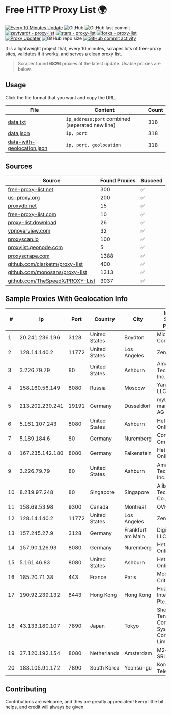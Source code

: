 
# Free HTTP Proxy List 🌍

[![Every 10 Minutes Update](https://github.com/mertguvencli/http-proxy-list/actions/workflows/main.yml/badge.svg?branch=main)](https://github.com/mertguvencli/http-proxy-list/actions/workflows/main.yml)
![GitHub](https://img.shields.io/github/license/mertguvencli/http-proxy-list)
![GitHub last commit](https://img.shields.io/github/last-commit/mertguvencli/http-proxy-list)
[![zevtyardt - proxy-list](https://img.shields.io/static/v1?label=zevtyardt&message=proxy-list&color=blue&logo=github)](https://github.com/zevtyardt/proxy-list "Go to GitHub repo")
[![stars - proxy-list](https://img.shields.io/github/stars/zevtyardt/proxy-list?style=social)](https://github.com/zevtyardt/proxy-list)
[![forks - proxy-list](https://img.shields.io/github/forks/zevtyardt/proxy-list?style=social)](https://github.com/zevtyardt/proxy-list)
[![Proxy Updater](https://github.com/zevtyardt/proxy-list/workflows/Proxy%20Updater/badge.svg)](https://github.com/zevtyardt/proxy-list/actions?query=workflow:"Proxy+Updater")
![GitHub repo size](https://img.shields.io/github/repo-size/zevtyardt/proxy-list)
[![GitHub commit activity](https://img.shields.io/github/commit-activity/m/zevtyardt/proxy-list?logo=commits)](https://github.com/zevtyardt/proxy-list/commits/main)

It is a lightweight project that, every 10 minutes, scrapes lots of free-proxy sites, validates if it works, and serves a clean proxy list.

> Scraper found **6826** proxies at the latest update. Usable proxies are below.

## Usage

Click the file format that you want and copy the URL.

|File|Content|Count|
|----|-------|-----|
|[data.txt](https://raw.githubusercontent.com/mertguvencli/http-proxy-list/main/proxy-list/data.txt)|`ip_address:port` combined (seperated new line)|318|
|[data.json](https://raw.githubusercontent.com/mertguvencli/http-proxy-list/main/proxy-list/data.json)|`ip, port`|318|
|[data-with-geolocation.json](https://raw.githubusercontent.com/mertguvencli/http-proxy-list/main/proxy-list/data-with-geolocation.json)|`ip, port, geolocation`|318|

## Sources

|Source|Found Proxies|Succeed|
|------|-------------|-------|
|[free-proxy-list.net](https://free-proxy-list.net)|300|✅|
|[us-proxy.org](https://www.us-proxy.org)|200|✅|
|[proxydb.net](http://proxydb.net)|15|✅|
|[free-proxy-list.com](https://free-proxy-list.com/?page=&port=&type%5B%5D=http&type%5B%5D=https&up_time=0&search=Search)|10|✅|
|[proxy-list.download](https://www.proxy-list.download/HTTP)|26|✅|
|[vpnoverview.com](https://vpnoverview.com/privacy/anonymous-browsing/free-proxy-servers)|32|✅|
|[proxyscan.io](https://www.proxyscan.io)|100|✅|
|[proxylist.geonode.com](https://proxylist.geonode.com/api/proxy-list?limit=300&page=1&sort_by=lastChecked&sort_type=desc&protocols=http,https)|5|✅|
|[proxyscrape.com](https://api.proxyscrape.com/v2/?request=displayproxies&protocol=http&timeout=10000&country=all&ssl=all&anonymity=all)|1388|✅|
|[github.com/clarketm/proxy-list](https://raw.githubusercontent.com/clarketm/proxy-list/master/proxy-list-raw.txt)|400|✅|
|[github.com/monosans/proxy-list](https://raw.githubusercontent.com/monosans/proxy-list/main/proxies/http.txt)|1313|✅|
|[github.com/TheSpeedX/PROXY-List](https://raw.githubusercontent.com/TheSpeedX/PROXY-List/master/http.txt)|3037|✅|


## Sample Proxies With Geolocation Info

|#|Ip|Port|Country|City|Internet Service Provider|
|-|--|----|-------|----|-------------------------|
|1|20.241.236.196|3128|United States|Boydton|Microsoft Corporation|
|2|128.14.140.2|11772|United States|Los Angeles|Zenlayer Inc|
|3|3.226.79.79|80|United States|Ashburn|Amazon Technologies Inc.|
|4|158.160.56.149|8080|Russia|Moscow|Yandex.Cloud LLC|
|5|213.202.230.241|19191|Germany|Düsseldorf|myLoc managed IT AG|
|6|5.161.107.243|8080|United States|Ashburn|Hetzner Online GmbH|
|7|5.189.184.6|80|Germany|Nuremberg|Contabo GmbH|
|8|167.235.142.180|8080|Germany|Falkenstein|Hetzner Online GmbH|
|9|3.226.79.79|80|United States|Ashburn|Amazon Technologies Inc.|
|10|8.219.97.248|80|Singapore|Singapore|Alibaba (US) Technology Co., Ltd.|
|11|158.69.53.98|9300|Canada|Montreal|OVH SAS|
|12|128.14.140.2|11772|United States|Los Angeles|Zenlayer Inc|
|13|157.245.27.9|3128|Germany|Frankfurt am Main|DigitalOcean, LLC|
|14|157.90.126.93|8080|Germany|Nuremberg|Hetzner Online GmbH|
|15|5.161.46.83|8080|United States|Ashburn|Hetzner Online GmbH|
|16|185.20.71.38|443|France|Paris|Mod Mission Critical LLC|
|17|190.92.239.132|8443|Hong Kong|Hong Kong|Huawei International Pte. LTD|
|18|43.133.180.107|7890|Japan|Tokyo|Shenzhen Tencent Computer Systems Company Limited|
|19|37.120.192.154|8080|Netherlands|Amsterdam|M247 Europe SRL|
|20|183.105.91.172|7890|South Korea|Yeonsu-gu|Korea Telecom|



## Contributing

Contributions are welcome, and they are greatly appreciated! Every
little bit helps, and credit will always be given.

